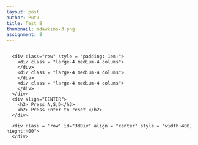 ```yaml
---
layout: post
author: Putu
title: Test 8
thumbnail: mdawkins-3.png
assignment: 8
---
```


<script src= "https://cdnjs.cloudflare.com/ajax/libs/three.js/87/three.js"></script>
<script src="../code/nazel/nazel-modules/dat.gui.min.js"></script>
<script src="../code/nazel/nazel-modules/OrbitControls.js"></script>
<div class="grid-container" >
  <div class="large-12 columns" >

      <div class="row" style = "padding: 1em;">
        <div class = "large-4 medium-4 colums">
        </div>
        <div class = "large-4 medium-4 colums">
        </div>
        <div class = "large-4 medium-4 colums">
        </div>
      </div>
      <div align="CENTER">
        <h3> Press A,S,D</h3>
        <h2> Press Enter to reset </h2>
      </div>

      <div class = "row" id="3dDiv" align = "center" style = "width:400, hieght:400">
      </div>

  </div> <!-- end large colummn -->
</div><!-- end grid container-->

<script src="/../code/putu/mdawkins-8.js"></script>
